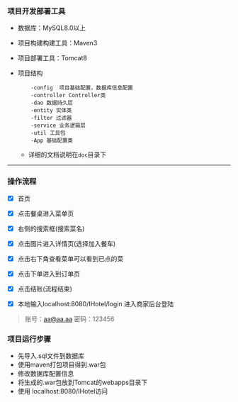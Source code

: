 ﻿### 项目开发部署工具
* 数据库：MySQL8.0以上
* 项目构建构建工具：Maven3
* 项目部署工具：Tomcat8
  
* 项目结构
    ```
        -config  项目基础配置，数据库信息配置
        -controller Controller类
        -dao 数据持久层
        -entity 实体类
        -filter 过滤器
        -service 业务逻辑层
        -util 工具包
        -App 基础配置类
    ```
  * 详细的文档说明在<code>doc</code>目录下
---
### 操作流程
* [x] 首页



* [x] 点击餐桌进入菜单页



* [x] 右侧的搜索框(搜索菜名)


* [x] 点击图片进入详情页(选择加入餐车)



* [x] 点击右下角查看菜单可以看到已点的菜



* [x] 点击下单进入到订单页



* [x] 点击结账(流程结束)

* [x] 本地输入localhost:8080/IHotel/login 进入商家后台登陆

> 账号：aa@aa.aa    密码：123456


### 项目运行步骤
* 先导入.sql文件到数据库
* 使用maven打包项目得到.war包
* 修改数据库配置信息
* 将生成的.war包放到Tomcat的webapps目录下
* 使用 localhost:8080/IHotel访问

